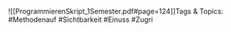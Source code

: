 
![[ProgrammierenSkript_1Semester.pdf#page=124]]Tags & Topics:
   #Methodenauf
   #Sichtbarkeit
   #Einuss
   #Zugri